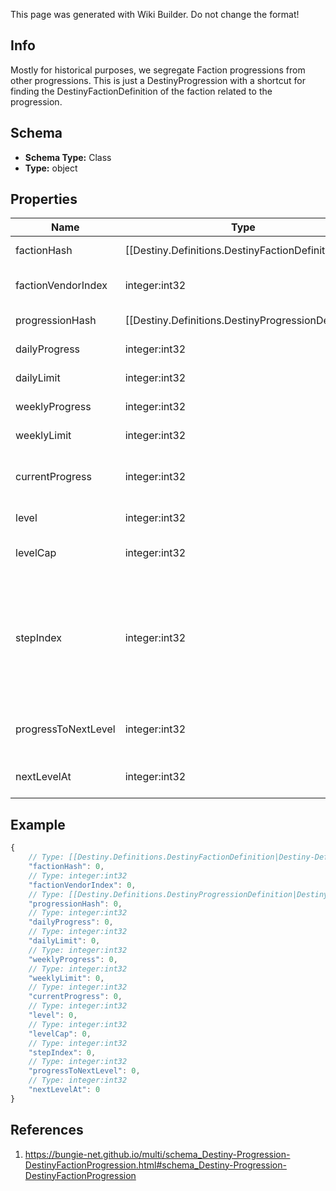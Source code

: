 <span class="wiki-builder">This page was generated with Wiki Builder. Do not change the format!</span>

## Info
Mostly for historical purposes, we segregate Faction progressions from other progressions. This is just a DestinyProgression with a shortcut for finding the DestinyFactionDefinition of the faction related to the progression.

## Schema
* **Schema Type:** Class
* **Type:** object

## Properties
Name | Type | Description
---- | ---- | -----------
factionHash | [[Destiny.Definitions.DestinyFactionDefinition|Destiny-Definitions-DestinyFactionDefinition]]:integer:uint32 | The hash identifier of the Faction related to this progression. Use it to look up the DestinyFactionDefinition for more rendering info.
factionVendorIndex | integer:int32 | The index of the Faction vendor that is currently available. Will be set to -1 if no vendors are available.
progressionHash | [[Destiny.Definitions.DestinyProgressionDefinition|Destiny-Definitions-DestinyProgressionDefinition]]:integer:uint32 | The hash identifier of the Progression in question. Use it to look up the DestinyProgressionDefinition in static data.
dailyProgress | integer:int32 | The amount of progress earned today for this progression.
dailyLimit | integer:int32 | If this progression has a daily limit, this is that limit.
weeklyProgress | integer:int32 | The amount of progress earned toward this progression in the current week.
weeklyLimit | integer:int32 | If this progression has a weekly limit, this is that limit.
currentProgress | integer:int32 | This is the total amount of progress obtained overall for this progression (for instance, the total amount of Character Level experience earned)
level | integer:int32 | This is the level of the progression (for instance, the Character Level).
levelCap | integer:int32 | This is the maximum possible level you can achieve for this progression (for example, the maximum character level obtainable)
stepIndex | integer:int32 | Progressions define their levels in &quot;steps&quot;. Since the last step may be repeatable, the user may be at a higher level than the actual Step achieved in the progression. Not necessarily useful, but potentially interesting for those cruising the API. Relate this to the &quot;steps&quot; property of the DestinyProgression to see which step the user is on, if you care about that. (Note that this is Content Version dependent since it refers to indexes.)
progressToNextLevel | integer:int32 | The amount of progression (i.e. &quot;Experience&quot;) needed to reach the next level of this Progression. Jeez, progression is such an overloaded word.
nextLevelAt | integer:int32 | The total amount of progression (i.e. &quot;Experience&quot;) needed in order to reach the next level.

## Example
```javascript
{
    // Type: [[Destiny.Definitions.DestinyFactionDefinition|Destiny-Definitions-DestinyFactionDefinition]]:integer:uint32
    "factionHash": 0,
    // Type: integer:int32
    "factionVendorIndex": 0,
    // Type: [[Destiny.Definitions.DestinyProgressionDefinition|Destiny-Definitions-DestinyProgressionDefinition]]:integer:uint32
    "progressionHash": 0,
    // Type: integer:int32
    "dailyProgress": 0,
    // Type: integer:int32
    "dailyLimit": 0,
    // Type: integer:int32
    "weeklyProgress": 0,
    // Type: integer:int32
    "weeklyLimit": 0,
    // Type: integer:int32
    "currentProgress": 0,
    // Type: integer:int32
    "level": 0,
    // Type: integer:int32
    "levelCap": 0,
    // Type: integer:int32
    "stepIndex": 0,
    // Type: integer:int32
    "progressToNextLevel": 0,
    // Type: integer:int32
    "nextLevelAt": 0
}

```

## References
1. https://bungie-net.github.io/multi/schema_Destiny-Progression-DestinyFactionProgression.html#schema_Destiny-Progression-DestinyFactionProgression
